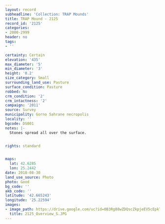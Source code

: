 ```yaml
---
layout: record
subheadline: 'Collection: TRAP Mounds'
title: TRAP Mound - 2125
record_id: '2125'
categories:
- 2000-2999
header: no
tags:
- ''

certainty: Certain
elevation: '435'
max_diameter: '5'
min_diameter: '3'
height: '0.2'
size_category: Small
surrounding_land_use: Pasture
surface_condition: Pasture
robbed: No
crm_condition: '2'
crm_intactness: '2'
campaign: '2011'
source: Survey
municipality: Gorno Sahrane necropolis
locality: ''
bgcode: DS001
notes: |-
  Stones spread all over the surface.


rights: standard


maps:
  lat: 42.6285
  lon: 25.2442
date: 2018-08-30
land_use_source: Photo
photo: Good
bg_code: ''
akb_code: ''
latitude: '42.665243'
longitude: '25.22594'
images:
- image_path: https://drive.google.com/uc?id=0B3Rg88wZDQscZkpjeEV5cEpkTjg
  title: 2125_Overview_S.JPG
---
```

